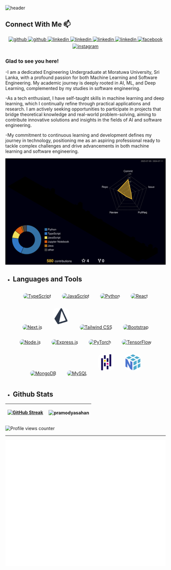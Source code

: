 ![header](https://capsule-render.vercel.app/api?type=venom&height=300&color=gradient&text=I%20am%20Pramodya%20Sahan)

## Connect With Me 📫 
<div align="center">  
<a href="pramodyasahan.edu@gmail.com" target="_blank">
<img src=	https://img.shields.io/badge/Gmail-D14836?style=for-the-badge&logo=gmail&logoColor=white alt=github style="margin-bottom: 5px;" />
</a>
<a href="https://github.com/pramodyasahan" target="_blank">
<img src=https://img.shields.io/badge/github-%2324292e.svg?&style=for-the-badge&logo=github&logoColor=white alt=github style="margin-bottom: 5px;" />
</a>
<a href="https://www.linkedin.com/in/pramodyasahan" target="_blank">
<img src=https://img.shields.io/badge/linkedin-%231E77B5.svg?&style=for-the-badge&logo=linkedin&logoColor=white alt=linkedin style="margin-bottom: 5px;" />
</a>
<a href="https://leetcode.com/u/Pramodya_Sahan" target="_blank">
<img src=https://img.shields.io/badge/-LeetCode-FFA116?style=for-the-badge&logo=LeetCode&logoColor=black alt=linkedin style="margin-bottom: 5px;" />
</a>
<a href="https://www.hackerrank.com/profile/sahandil1013" target="_blank">
<img src=https://img.shields.io/badge/-Hackerrank-2EC866?style=for-the-badge&logo=HackerRank&logoColor=white alt=linkedin style="margin-bottom: 5px;" />
</a>
<a href="https://medium.com/@pramodyasahan.edu" target="_blank">
<img src=https://img.shields.io/badge/Medium-12100E?style=for-the-badge&logo=medium&logoColor=white alt=linkedin style="margin-bottom: 5px;" />
</a>
<a href="https://www.facebook.com/pramodya.dilushana" target="_blank">
<img src=https://img.shields.io/badge/facebook-%232E87FB.svg?&style=for-the-badge&logo=facebook&logoColor=white alt=facebook style="margin-bottom: 5px;" />
</a>
<a href="https://www.instagram.com/pramodya.sahan" target="_blank">
<img src=https://img.shields.io/badge/Instagram-E4405F?style=for-the-badge&logo=instagram&logoColor=white alt=instagram style="margin-bottom: 5px;" />
</a>  
</div>  



### Glad to see you here!  
-I am a dedicated Engineering Undergraduate at Moratuwa University, Sri Lanka, with a profound passion for both Machine Learning and Software Engineering. My academic journey is deeply rooted in AI, ML, and Deep Learning, complemented by my studies in software engineering.

-As a tech enthusiast, I have self-taught skills in machine learning and deep learning, which I continually refine through practical applications and research. I am actively seeking opportunities to participate in projects that bridge theoretical knowledge and real-world problem-solving, aiming to contribute innovative solutions and insights in the fields of AI and software engineering.

-My commitment to continuous learning and development defines my journey in technology, positioning me as an aspiring professional ready to tackle complex challenges and drive advancements in both machine learning and software engineering.
<br/>  

![](./profile-3d-contrib/profile-night-rainbow.svg)

- ## Languages and Tools  
<div align="center">  
<a href="https://www.typescriptlang.org/" target="_blank"><img style="margin: 15px; border-radius: 10px;" src="https://profilinator.rishav.dev/skills-assets/typescript-original.svg" alt="TypeScript" height="50" /></a>  
<a href="https://www.javascript.com/" target="_blank"><img style="margin: 15px; border-radius: 10px;" src="https://profilinator.rishav.dev/skills-assets/javascript-original.svg" alt="JavaScript" height="50" /></a>  
<a href="https://www.python.org/" target="_blank"><img style="margin: 15px; border-radius: 10px;" src="https://profilinator.rishav.dev/skills-assets/python-original.svg" alt="Python" height="50" /></a>  
<a href="https://reactjs.org/" target="_blank"><img style="margin: 15px; border-radius: 10px;" src="https://profilinator.rishav.dev/skills-assets/react-original-wordmark.svg" alt="React" height="50" /></a>  
<a href="https://nextjs.org/" target="_blank"><img style="margin: 15px; border-radius: 10px;" src="https://cdn.worldvectorlogo.com/logos/nextjs-2.svg" alt="Next.js" height="50" /></a> 
<a href="https://www.prisma.io/" target="_blank"><img style="margin: 15px; border-radius: 10px;" src="https://raw.githubusercontent.com/devicons/devicon/master/icons/prisma/prisma-original.svg" alt="Prisma" height="50" /></a>
<a href="https://tailwindcss.com/" target="_blank"><img style="margin: 15px; border-radius: 10px;" src="https://www.vectorlogo.zone/logos/tailwindcss/tailwindcss-icon.svg" alt="Tailwind CSS" height="50" /></a>  
<a href="https://getbootstrap.com/docs/3.4/javascript/" target="_blank"><img style="margin: 15px; border-radius: 10px;" src="https://profilinator.rishav.dev/skills-assets/bootstrap-plain.svg" alt="Bootstrap" height="50" /></a>  
<a href="https://nodejs.org/" target="_blank"><img style="margin: 15px; border-radius: 10px;" src="https://profilinator.rishav.dev/skills-assets/nodejs-original-wordmark.svg" alt="Node.js" height="50" /></a>  
<a href="https://expressjs.com/" target="_blank"><img style="margin: 15px; border-radius: 10px;" src="https://profilinator.rishav.dev/skills-assets/express-original-wordmark.svg" alt="Express.js" height="50" /></a>  
<a href="https://pytorch.org/" target="_blank"><img style="margin: 15px; border-radius: 10px;" src="https://www.vectorlogo.zone/logos/pytorch/pytorch-icon.svg" alt="PyTorch" height="50" /></a>  
<a href="https://www.tensorflow.org" target="_blank"><img style="margin: 15px; border-radius: 10px;" src="https://www.vectorlogo.zone/logos/tensorflow/tensorflow-icon.svg" alt="TensorFlow" height="50" /></a>  
<a href="https://www.mongodb.com/" target="_blank"><img style="margin: 15px; border-radius: 10px;" src="https://profilinator.rishav.dev/skills-assets/mongodb-original-wordmark.svg" alt="MongoDB" height="50" /></a>  
<a href="https://www.mysql.com/" target="_blank"><img style="margin: 15px; border-radius: 10px;" src="https://profilinator.rishav.dev/skills-assets/mysql-original-wordmark.svg" alt="MySQL" height="50" /></a>  
<a href="https://pandas.pydata.org/" target="_blank"><img style="margin: 15px; border-radius: 10px;" src="https://raw.githubusercontent.com/devicons/devicon/master/icons/pandas/pandas-original.svg" alt="Pandas" height="50" /></a>  
<a href="https://numpy.org/" target="_blank"><img style="margin: 15px; border-radius: 10px;" src="https://raw.githubusercontent.com/devicons/devicon/master/icons/numpy/numpy-original.svg" alt="NumPy" height="50" /></a>  
</div>

- ## Github Stats  

| [![GitHub Streak](http://github-readme-streak-stats.herokuapp.com?user=pramodyasahan&theme=tokyonight&hide_border=true)](https://git.io/streak-stats) | <p align="left">&nbsp;<img align="center" src="https://github-readme-stats.vercel.app/api?username=pramodyasahan&show_icons=true&theme=tokyonight&hide_border=true&locale=en" alt="pramodyasahan" /></p> |
| ------------- | -------------- |


![Profile views counter](https://komarev.com/ghpvc/?username=pramodyasahan&&style=flat-square)  
  

----
![Metrics](/github-metrics.svg)
